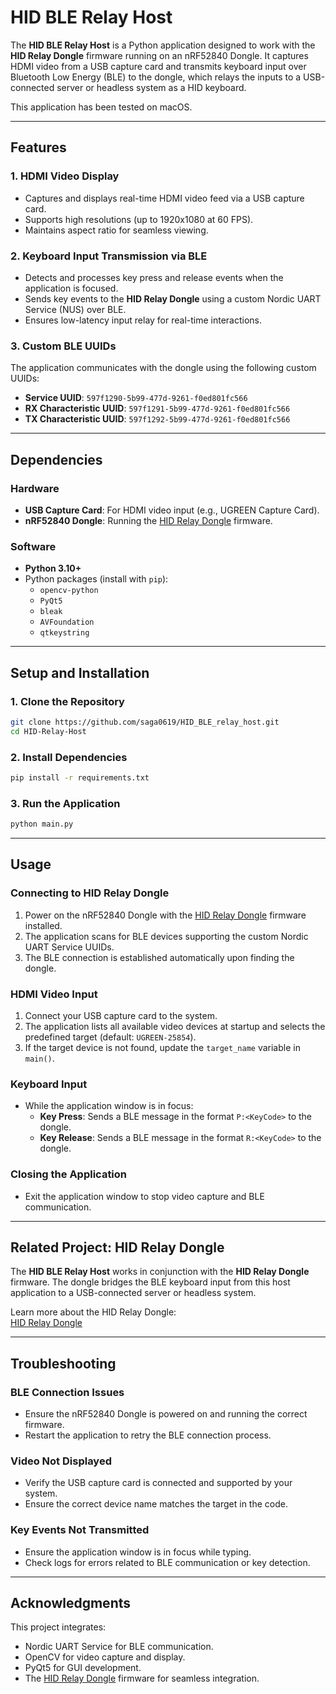# HID BLE Relay Host

The **HID BLE Relay Host** is a Python application designed to work with the **HID Relay Dongle** firmware running on an nRF52840 Dongle. It captures HDMI video from a USB capture card and transmits keyboard input over Bluetooth Low Energy (BLE) to the dongle, which relays the inputs to a USB-connected server or headless system as a HID keyboard.

This application has been tested on macOS.

---

## Features

### 1. **HDMI Video Display**
- Captures and displays real-time HDMI video feed via a USB capture card.
- Supports high resolutions (up to 1920x1080 at 60 FPS).
- Maintains aspect ratio for seamless viewing.

### 2. **Keyboard Input Transmission via BLE**
- Detects and processes key press and release events when the application is focused.
- Sends key events to the **HID Relay Dongle** using a custom Nordic UART Service (NUS) over BLE.
- Ensures low-latency input relay for real-time interactions.

### 3. **Custom BLE UUIDs**
The application communicates with the dongle using the following custom UUIDs:
- **Service UUID**: `597f1290-5b99-477d-9261-f0ed801fc566`
- **RX Characteristic UUID**: `597f1291-5b99-477d-9261-f0ed801fc566`
- **TX Characteristic UUID**: `597f1292-5b99-477d-9261-f0ed801fc566`

---

## Dependencies

### Hardware
- **USB Capture Card**: For HDMI video input (e.g., UGREEN Capture Card).
- **nRF52840 Dongle**: Running the [HID Relay Dongle](https://github.com/saga0619/HID_BLE_relay_dongle) firmware.

### Software
- **Python 3.10+**
- Python packages (install with `pip`):
  - `opencv-python`
  - `PyQt5`
  - `bleak`
  - `AVFoundation`
  - `qtkeystring`

---

## Setup and Installation

### 1. Clone the Repository
```bash
git clone https://github.com/saga0619/HID_BLE_relay_host.git
cd HID-Relay-Host
```

### 2. Install Dependencies
```bash
pip install -r requirements.txt
```

### 3. Run the Application
```bash
python main.py
```

---

## Usage

### Connecting to HID Relay Dongle
1. Power on the nRF52840 Dongle with the [HID Relay Dongle](https://github.com/saga0619/HID_BLE_relay_dongle) firmware installed.
2. The application scans for BLE devices supporting the custom Nordic UART Service UUIDs.
3. The BLE connection is established automatically upon finding the dongle.

### HDMI Video Input
1. Connect your USB capture card to the system.
2. The application lists all available video devices at startup and selects the predefined target (default: `UGREEN-25854`).
3. If the target device is not found, update the `target_name` variable in `main()`.

### Keyboard Input
- While the application window is in focus:
  - **Key Press**: Sends a BLE message in the format `P:<KeyCode>` to the dongle.
  - **Key Release**: Sends a BLE message in the format `R:<KeyCode>` to the dongle.

### Closing the Application
- Exit the application window to stop video capture and BLE communication.

---

## Related Project: HID Relay Dongle

The **HID BLE Relay Host** works in conjunction with the **HID Relay Dongle** firmware. The dongle bridges the BLE keyboard input from this host application to a USB-connected server or headless system.

Learn more about the HID Relay Dongle:  
[HID Relay Dongle](https://github.com/saga0619/HID_BLE_relay_dongle)

---

## Troubleshooting

### BLE Connection Issues
- Ensure the nRF52840 Dongle is powered on and running the correct firmware.
- Restart the application to retry the BLE connection process.

### Video Not Displayed
- Verify the USB capture card is connected and supported by your system.
- Ensure the correct device name matches the target in the code.

### Key Events Not Transmitted
- Ensure the application window is in focus while typing.
- Check logs for errors related to BLE communication or key detection.

---

## Acknowledgments

This project integrates:
- Nordic UART Service for BLE communication.
- OpenCV for video capture and display.
- PyQt5 for GUI development.
- The [HID Relay Dongle](https://github.com/saga0619/HID_BLE_relay-dongle) firmware for seamless integration.
